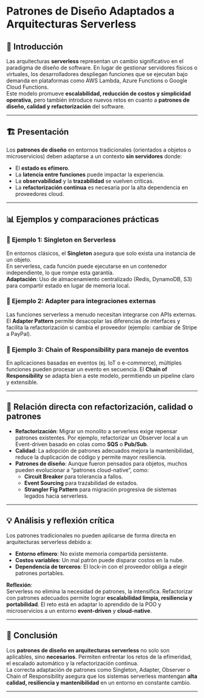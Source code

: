 # Patrones de Diseño Adaptados a Arquitecturas Serverless

## 🎯 Introducción
Las arquitecturas **serverless** representan un cambio significativo en el paradigma de diseño de software. En lugar de gestionar servidores físicos o virtuales, los desarrolladores despliegan funciones que se ejecutan bajo demanda en plataformas como AWS Lambda, Azure Functions o Google Cloud Functions.  
Este modelo promueve **escalabilidad, reducción de costos y simplicidad operativa**, pero también introduce nuevos retos en cuanto a **patrones de diseño, calidad y refactorización** del software.

---

## 🏗️ Presentación
Los **patrones de diseño** en entornos tradicionales (orientados a objetos o microservicios) deben adaptarse a un contexto **sin servidores** donde:
- El **estado es efímero**.
- La **latencia entre funciones** puede impactar la experiencia.
- La **observabilidad** y la **trazabilidad** se vuelven críticas.
- La **refactorización continua** es necesaria por la alta dependencia en proveedores cloud.

---

## 📊 Ejemplos y comparaciones prácticas

### 🔹 Ejemplo 1: Singleton en Serverless
En entornos clásicos, el **Singleton** asegura que solo exista una instancia de un objeto.  
En serverless, cada función puede ejecutarse en un contenedor independiente, lo que rompe esta garantía.  
**Adaptación**: Uso de almacenamiento centralizado (Redis, DynamoDB, S3) para compartir estado en lugar de memoria local.

### 🔹 Ejemplo 2: Adapter para integraciones externas
Las funciones serverless a menudo necesitan integrarse con APIs externas. El **Adapter Pattern** permite desacoplar las diferencias de interfaces y facilita la refactorización si cambia el proveedor (ejemplo: cambiar de Stripe a PayPal).

### 🔹 Ejemplo 3: Chain of Responsibility para manejo de eventos
En aplicaciones basadas en eventos (ej. IoT o e-commerce), múltiples funciones pueden procesar un evento en secuencia. El **Chain of Responsibility** se adapta bien a este modelo, permitiendo un pipeline claro y extensible.

---

## 🔄 Relación directa con refactorización, calidad o patrones
- **Refactorización**: Migrar un monolito a serverless exige repensar patrones existentes. Por ejemplo, refactorizar un Observer local a un Event-driven basado en colas como **SQS** o **Pub/Sub**.  
- **Calidad**: La adopción de patrones adecuados mejora la mantenibilidad, reduce la duplicación de código y permite mayor resiliencia.  
- **Patrones de diseño**: Aunque fueron pensados para objetos, muchos pueden evolucionar a “patrones cloud-native”, como:
  - **Circuit Breaker** para tolerancia a fallos.
  - **Event Sourcing** para trazabilidad de estados.
  - **Strangler Fig Pattern** para migración progresiva de sistemas legados hacia serverless.

---

## 💡 Análisis y reflexión crítica 
Los patrones tradicionales no pueden aplicarse de forma directa en arquitecturas serverless debido a:
- **Entorno efímero**: No existe memoria compartida persistente.
- **Costos variables**: Un mal patrón puede disparar costos en la nube.  
- **Dependencia de terceros**: El lock-in con el proveedor obliga a elegir patrones portables.  

**Reflexión**:  
Serverless no elimina la necesidad de patrones, la intensifica. Refactorizar con patrones adecuados permite lograr **escalabilidad limpia, resiliencia y portabilidad**. El reto está en adaptar lo aprendido de la POO y microservicios a un entorno **event-driven** y **cloud-native**.

---

## 📌 Conclusión
Los **patrones de diseño en arquitecturas serverless** no solo son aplicables, sino **necesarios**. Permiten enfrentar los retos de la efimeridad, el escalado automático y la refactorización continua.  
La correcta adaptación de patrones como Singleton, Adapter, Observer o Chain of Responsibility asegura que los sistemas serverless mantengan **alta calidad, resiliencia y mantenibilidad** en un entorno en constante cambio.

---
